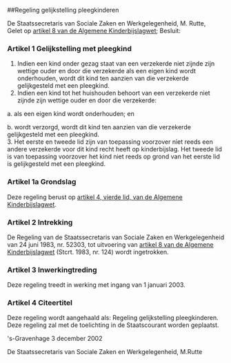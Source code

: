 <meta http-equiv='Content-Type' content='text/html; charset=utf-8' />

##Regeling gelijkstelling pleegkinderen

De Staatssecretaris van Sociale Zaken en Werkgelegenheid, M. Rutte,  
Gelet op [artikel 8 van de Algemene Kinderbijslagwet](../../../../../wet/algemene/kinderbijslagwet/BWBR0002368/README.md);
Besluit:    

### Artikel  1  Gelijkstelling met pleegkind  

1.  Indien een kind onder gezag staat van een verzekerde niet zijnde zijn wettige ouder en door die verzekerde als een eigen kind wordt onderhouden, wordt dit kind ten aanzien van die verzekerde gelijkgesteld met een pleegkind.   
2.  Indien een kind tot het huishouden behoort van een verzekerde niet zijnde zijn wettige ouder en door die verzekerde: 

a. als een eigen kind wordt onderhouden; en  

b. wordt verzorgd, wordt dit kind ten aanzien van die verzekerde gelijkgesteld met een pleegkind.     
3.  Het eerste en tweede lid zijn van toepassing voorzover niet reeds een andere verzekerde voor dit kind recht heeft op kinderbijslag. Het tweede lid is van toepassing voorzover het kind niet reeds op grond van het eerste lid is gelijkgesteld met een pleegkind.   

### Artikel  1a  Grondslag  

Deze regeling berust op [artikel 4, vierde lid, van de Algemene Kinderbijslagwet](../../../../../wet/algemene/kinderbijslagwet/BWBR0002368/README.md).  

### Artikel  2  Intrekking  

De Regeling van de Staatssecretaris van Sociale Zaken en Werkgelegenheid van 24 juni 1983, nr. 52303, tot uitvoering van [artikel 8 van de Algemene Kinderbijslagwet](../../../../../wet/algemene/kinderbijslagwet/BWBR0002368/README.md) (Stcrt. 1983, nr. 124) wordt ingetrokken.  

### Artikel  3  Inwerkingtreding  

Deze regeling treedt in werking met ingang van 1 januari 2003.  

### Artikel  4  Citeertitel  

Deze regeling wordt aangehaald als: Regeling gelijkstelling pleegkinderen.  
Deze regeling zal met de toelichting in de Staatscourant worden geplaatst.   

's-Gravenhage 
3 december 2002    

De 
Staatssecretaris van Sociale Zaken en Werkgelegenheid, 
M.Rutte    

